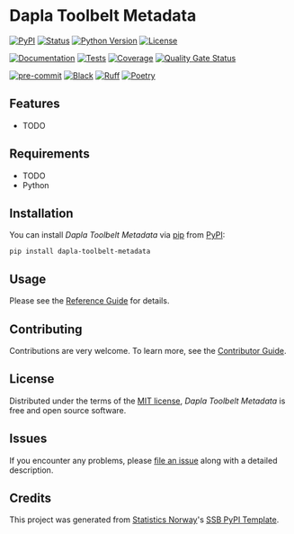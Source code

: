 # Dapla Toolbelt Metadata

[![PyPI](https://img.shields.io/pypi/v/dapla-toolbelt-metadata.svg)][pypi status]
[![Status](https://img.shields.io/pypi/status/dapla-toolbelt-metadata.svg)][pypi status]
[![Python Version](https://img.shields.io/pypi/pyversions/dapla-toolbelt-metadata)][pypi status]
[![License](https://img.shields.io/pypi/l/dapla-toolbelt-metadata)][license]

[![Documentation](https://github.com/statisticsnorway/dapla-toolbelt-metadata/actions/workflows/docs.yml/badge.svg)][documentation]
[![Tests](https://github.com/statisticsnorway/dapla-toolbelt-metadata/actions/workflows/tests.yml/badge.svg)][tests]
[![Coverage](https://sonarcloud.io/api/project_badges/measure?project=statisticsnorway_dapla-toolbelt-metadata&metric=coverage&token=ee0a4d273db2bf811222fca5dffccd4592e3d536)][sonarcov]
[![Quality Gate Status](https://sonarcloud.io/api/project_badges/measure?project=statisticsnorway_dapla-toolbelt-metadata&metric=alert_status&token=ee0a4d273db2bf811222fca5dffccd4592e3d536)][sonarquality]

[![pre-commit](https://img.shields.io/badge/pre--commit-enabled-brightgreen?logo=pre-commit&logoColor=white)][pre-commit]
[![Black](https://img.shields.io/badge/code%20style-black-000000.svg)][black]
[![Ruff](https://img.shields.io/endpoint?url=https://raw.githubusercontent.com/astral-sh/ruff/main/assets/badge/v2.json)](https://github.com/astral-sh/ruff)
[![Poetry](https://img.shields.io/endpoint?url=https://python-poetry.org/badge/v0.json)][poetry]

[pypi status]: https://pypi.org/project/dapla-toolbelt-metadata/
[documentation]: https://statisticsnorway.github.io/dapla-toolbelt-metadata
[tests]: https://github.com/statisticsnorway/dapla-toolbelt-metadata/actions?workflow=Tests

[sonarcov]: https://sonarcloud.io/summary/overall?id=statisticsnorway_dapla-toolbelt-metadata
[sonarquality]: https://sonarcloud.io/summary/overall?id=statisticsnorway_dapla-toolbelt-metadata
[pre-commit]: https://github.com/pre-commit/pre-commit
[black]: https://github.com/psf/black
[poetry]: https://python-poetry.org/

## Features

- TODO

## Requirements

- TODO
- Python

## Installation

You can install _Dapla Toolbelt Metadata_ via [pip] from [PyPI]:

```console
pip install dapla-toolbelt-metadata
```

## Usage

Please see the [Reference Guide] for details.

## Contributing

Contributions are very welcome.
To learn more, see the [Contributor Guide].

## License

Distributed under the terms of the [MIT license][license],
_Dapla Toolbelt Metadata_ is free and open source software.

## Issues

If you encounter any problems,
please [file an issue] along with a detailed description.

## Credits

This project was generated from [Statistics Norway]'s [SSB PyPI Template].

[statistics norway]: https://www.ssb.no/en
[pypi]: https://pypi.org/
[ssb pypi template]: https://github.com/statisticsnorway/ssb-pypitemplate
[file an issue]: https://github.com/statisticsnorway/dapla-toolbelt-metadata/issues
[pip]: https://pip.pypa.io/

<!-- github-only -->

[license]: https://github.com/statisticsnorway/dapla-toolbelt-metadata/blob/main/LICENSE
[contributor guide]: https://github.com/statisticsnorway/dapla-toolbelt-metadata/blob/main/CONTRIBUTING.md
[reference guide]: https://statisticsnorway.github.io/dapla-toolbelt-metadata/reference.html
